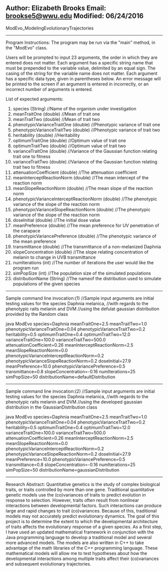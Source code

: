 Author: Elizabeth Brooks 
Email: brookse5@wwu.edu 
Modified: 06/24/2016
-----------------------------------------------------------------------------------------------------------

ModEvo_ModelingEvolutionaryTrajectories

-----------------------------------------------------------------------------------------------------------
Program Instructions: 
The program may be run via the "main" method, in the "ModEvo" class.

Users will be prompted to input 23 arguments, the order in which they are entered does not matter.
Each argument has a specific string name that must be prepended to the variable value, delimited by an equal sign.
The casing of the string for the variable name does not matter.
Each argument has a specific data type, given in parentheses below.
An error message will be printed to the screen if an argument is entered in incorrectly, or an incorrect number of arguments is entered.

List of expected arguments:
1.  species (String) //Name of the organism under investigation
2.  meanTraitOne (double) //Mean of trait one
3.  meanTraitTwo (double) //Mean of trait two
4.  phenotypicVarianceTraitOne (double) //Phenotypic variance of trait one
5.  phenotypicVarianceTraitTwo (double) //Phenotypic variance of trait two
6.  heritability (double) //Heritability
7.  optimumTraitOne (double) //Optimum value of trait one
8.  optimumTraitTwo (double) //Optimum value of trait two
9.  varianceTraitOne (double) //Variance of the Gaussian function relating trait one to fitness
10. varianceTraitTwo (double) //Variance of the Gaussian function relating trait two to fitness
11. attenuationCoefficient (double) //The attenuation coefficient
12. meanInterceptReactionNorm (double) //The mean intercept of the reaction norm
13. meanSlopeReactionNorm (double) //The mean slope of the reaction norm
14. phenotypicVarianceInterceptReactionNorm (double) //The phenotypic variance of the slope of the reaction norm
15. phenotypicVarianceSlopeReactionNorm (double) //The phenotypic variance of the slope of the reaction norm
16. doseInitial (double) //The initial dose value
17. meanPreference (double) //The mean preference for UV penetration of the carapace
18. phenotypicVariancePreference (double) //The phenotypic variance of the mean preference
19. transmittance (double) //The transmittance of a non-melanized Daphnia
20. slopeConcentration (double) //The slope relating concentration of melanin to change in UVB transmittance
21. numIterations (int) //The number of iterations the user would like the program run
22. simPopSize (int) //The population size of the simulated populations
23. distributionName (String) //The nameof the distribution used to simulate populations of the given species

-----------------------------------------------------------------------------------------------------------	
Sample command line invocation:(1)
//Sample input arguments are initial testing values for the species Daphnia melanica, 
//with regards to the phenotypic raits melanin and DVM
//using the defulat gaussian distribution provided by the Random class

java ModEvo species=Daphnia meanTraitOne=2.5 meanTraitTwo=1.0 phenotypicVarianceTraitOne=0.04 phenotypicVarianceTraitTwo=0.2 heritability=0.5 optimumTraitOne=0.4 optimumTraitTwo=12.0 varianceTraitOne=100.0 varianceTraitTwo=500.0 attenuationCoefficient=0.26 meanInterceptReactionNorm=2.5 meanSlopeReactionNorm=0.0 phenotypicVarianceInterceptReactionNorm=0.2 phenotypicVarianceSlopeReactionNorm=0.2 doseInitial=27.9 meanPreference=10.0 phenotypicVariancePreference=0.5 transmittance=0.8 slopeConcentration=-0.16 numIterations=25 simPopSize=50 distributionName=defaultDistribution

-----------------------------------------------------------------------------------------------------------	
Sample command line invocation:(2)
//Sample input arguments are initial testing values for the species Daphnia melanica, 
//with regards to the phenotypic raits melanin and DVM
//using the developed gaussian distribution in the GaussianDistribution class

java ModEvo species=Daphnia meanTraitOne=2.5 meanTraitTwo=1.0 phenotypicVarianceTraitOne=0.04 phenotypicVarianceTraitTwo=0.2 heritability=0.5 optimumTraitOne=0.4 optimumTraitTwo=12.0 varianceTraitOne=100.0 varianceTraitTwo=500.0 attenuationCoefficient=0.26 meanInterceptReactionNorm=2.5 meanSlopeReactionNorm=0.0 phenotypicVarianceInterceptReactionNorm=0.2 phenotypicVarianceSlopeReactionNorm=0.2 doseInitial=27.9 meanPreference=10.0 phenotypicVariancePreference=0.5 transmittance=0.8 slopeConcentration=-0.16 numIterations=25 simPopSize=50 distributionName=gaussianDistribution

-----------------------------------------------------------------------------------------------------------	
Research Abstract: 
Quantitative genetics is the study of complex biological traits, or traits controlled by more than one gene. 
Traditional quantitative genetic models use the (co)variances of traits to predict evolution in response to selection. 
However, traits often result from nonlinear interactions between developmental factors. 
Such interactions can produce large and rapid changes to trait (co)variances. 
Because of this, traditional models may not accurately predict evolutionary dynamics. 
The goal of this project is to determine the extent to which the developmental architecture of traits affects the evolutionary response of a given species. 
As a first step, I have used an updated mathematical framework in conjunction with the Java programming language to develop a traditional model and several more advanced models. 
The models are also written in C++ to take advantage of the math libraries of the C++ programming language. 
These mathematical models will allow me to test hypotheses about how the developmental interactions among multiple traits affect their (co)variances and subsequent evolutionary trajectories.
